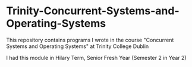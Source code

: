 # Trinity-Concurrent-Systems-and-Operating-Systems
This repository contains programs I wrote in the course "Concurrent Systems and Operating Systems" at Trinity College Dublin

I had this module in Hilary Term, Senior Fresh Year (Semester 2 in Year 2)
